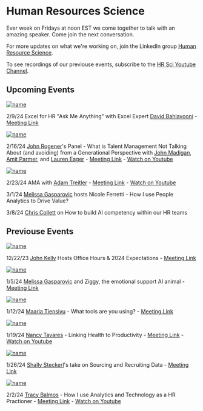 # Human Resources Science
Ever week on Fridays at noon EST we come together to talk with an amazing speaker.  Come join the next conversation.

For more updates on what we're working on, join the LinkedIn group [Human Resource Science](https://www.linkedin.com/groups/12704693/).

To see recordings of our previouse events, subscribe to the [HR Sci Youtube Channel](https://www.youtube.com/@HRSci/playlists).

## Upcoming Events

[![name](https://media.licdn.com/dms/image/D561EAQFf4PiDi-xUVw/event-background-image-crop_720_1280/0/1705422251656?e=1707508800&v=beta&t=25UiTHhPF9WBZwTYNVFcbLYFX4pnZu-WBAxkgIJu9Kg)]()

2/9/24	Excel for HR "Ask Me Anything" with Excel Expert [David Bahlavooni](https://www.linkedin.com/in/dbahl74/) - [Meeting Link](https://www.linkedin.com/events/excelforhr-askmeanything-withex7153059375610298368/)

[![name](https://media.licdn.com/dms/image/D4D1EAQHWC8lz971H2w/event-background-image-crop_720_1280/0/1706723492965?e=1707508800&v=beta&t=NDZzph_Hhs45DisW3GCH2VkT0-CiylVo9uDQEQd1Y-U)]([https://www.youtube.com/watch?v=XtECuodaehM](https://www.youtube.com/watch?v=Z-ZG3-eMH0Q))

2/16/24	[John Rogener](https://www.linkedin.com/in/john-rogener/)'s Panel - What is Talent Management Not Talking About (and avoiding) from a Generational Perspective with [John Madigan](https://www.linkedin.com/in/executivetalent/), [Amit Parmer](https://www.linkedin.com/in/parmar79/), and [Lauren Eager](https://www.linkedin.com/in/lauren-eager-476b47121/) - [Meeting Link](https://www.linkedin.com/events/thegenerationaldifferencestalen7158517175148806144/comments/) - [Watch on Youtube](https://www.youtube.com/watch?v=Z-ZG3-eMH0Q)


[![name](https://media.licdn.com/dms/image/D4E1EAQHUYlDYEBd6gA/event-background-image-crop_720_1280/0/1706908173687?e=1707753600&v=beta&t=Fjz4OIbqu0mOUHK0KVhC53bZ_UC92Op1JbbgfzKQrUo)]([https://www.youtube.com/watch?v=BaEQdHvgEEc)


2/23/24	AMA with [Adam Treitler](https://media.licdn.com/dms/image/D4E1EAQHUYlDYEBd6gA/event-background-image-crop_720_1280/0/1706908173687?e=1707526800&v=beta&t=9DpbAW1vDX2RpwWAV6GiHzTJjI9yPJYuV3B19a_8npU) - [Meeting Link](https://www.linkedin.com/events/7159225416816152577/comments/) - [Watch on Youtube](https://www.youtube.com/watch?v=BaEQdHvgEEc)

3/1/24	[Melissa Gasparovic](https://www.linkedin.com/in/melissagasparovic/) hosts Nicole Ferretti - How I use People Analytics to Drive Value?

3/8/24	[Chris Collett](https://www.linkedin.com/in/ccollett/) on How to build AI competency within our HR teams


## Previouse Events


[![name](https://media.licdn.com/dms/image/D4E1EAQHp77tHvxsW9A/event-background-image-crop_720_1280/0/1702987883158?e=1707508800&v=beta&t=j3BTclZndZaOn6eKmJRVBLFrxaL7DEhey7TnZkumAjg)]()

12/22/23	[John Kelly](https://www.linkedin.com/in/john-kelly-iv/) Hosts Office Hours & 2024 Expectations - [Meeting Link](https://www.linkedin.com/events/uncovering-embracingandimplemen7141751877708218368/comments/) 


[![name](https://media.licdn.com/dms/image/D561EAQFogTIrz6ZCfQ/event-background-image-crop_720_1280/0/1704234259237?e=1707508800&v=beta&t=vvGSbH-cobPKjcN6X1fXFjGOV7UcKU9NA1SpXWXkPy4)]()

1/5/24	[Melissa Gasparovic](https://www.linkedin.com/in/melissagasparovic/) and Ziggy, the emotional support AI animal - [Meeting Link](https://www.linkedin.com/feed/update/urn:li:activity:7148076574335021056/)


[![name](https://media.licdn.com/dms/image/D4E1EAQH3-8Q57gOGnA/event-background-image-crop_720_1280/0/1704898657982?e=1707508800&v=beta&t=Y-BzXaswqwPuO4bBISQv8j79Ldt9mq4Ft0QhgNlcVKg)]()

1/12/24	[Maaria Tiensivu](https://www.linkedin.com/in/melissagasparovic/) - What tools are you using? - [Meeting Link](https://www.linkedin.com/events/hrtools7150863262438289408/comments/)

[![name](https://media.licdn.com/dms/image/D4D1EAQHTKKGuPr7nyg/event-background-image-crop_720_1280/0/1705073699473?e=1707508800&v=beta&t=NJMmu0IUq5diJI6U1v16Tj-9my_9PQ24cJgXpa5H1hM)](https://www.youtube.com/watch?v=XtECuodaehM)

1/19/24	[Nancy Tavares](https://www.linkedin.com/in/nancytavaressrhrprofessional?miniProfileUrn=urn%3Ali%3Afs_miniProfile%3AACoAAAaHk98BLMpG1Mqos0g929MG_fPspqocifA&lipi=urn%3Ali%3Apage%3Ad_flagship3_search_srp_all%3Bz88E2Mb%2BQyuM2kmHZ5H7Rg%3D%3D) - Linking Health to Productivity - [Meeting Link](https://www.linkedin.com/events/7151597441639723009/about/) - [Watch on Youtube](https://www.youtube.com/watch?v=XtECuodaehM)

[![name](https://media.licdn.com/dms/image/D4E1EAQHH9YqLERD-YQ/event-background-image-crop_720_1280/0/1706019708890?e=1707508800&v=beta&t=nUOorXNdMDQxkuzH-rkl7RCGa39asANvuP3M0--VhX4)]()

1/26/24	[Shally Steckerl](https://www.linkedin.com/in/shally/)'s take on Sourcing and Recruiting Data - [Meeting Link](https://www.linkedin.com/events/hrsciencepresents-shallystecker7155565290683060225/about/)

[![name](https://media.licdn.com/dms/image/D561EAQE0CkR5CN9xjw/event-background-image-crop_720_1280/0/1706495698213?e=1707508800&v=beta&t=Pze3b45Iyph0uU4dnKMygfVeNkJp53Xsk6gE0aJ1UsE)](https://www.youtube.com/watch?v=nrMtya3Ec44)


2/2/24	[Tracy Balmos](https://www.linkedin.com/in/tracibalmos/) - How I use Analytics and Technology as a HR Practioner - [Meeting Link](https://www.linkedin.com/events/hrsci-howtousepeopleanalyticsto7157090846494908417/about/) - [Watch on Youtube](https://www.youtube.com/watch?v=nrMtya3Ec44)

